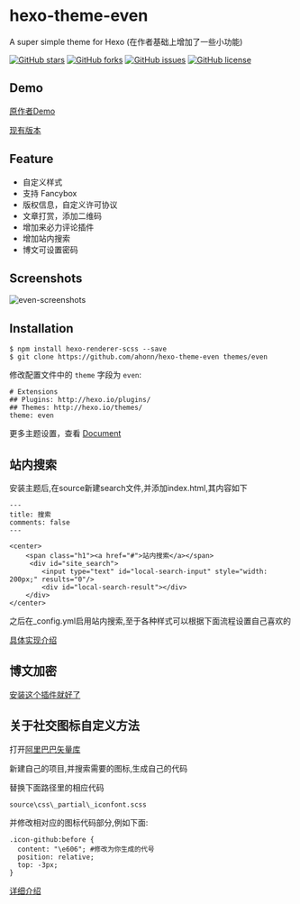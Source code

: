 # hexo-theme-even
A super simple theme for Hexo (在作者基础上增加了一些小功能)

[![GitHub stars](https://img.shields.io/github/stars/ahonn/hexo-theme-even.svg)](https://github.com/ahonn/hexo-theme-even/stargazers)
[![GitHub forks](https://img.shields.io/github/forks/ahonn/hexo-theme-even.svg)](https://github.com/ahonn/hexo-theme-even/network)
[![GitHub issues](https://img.shields.io/github/issues/ahonn/hexo-theme-even.svg)](https://github.com/ahonn/hexo-theme-even/issues)
[![GitHub license](https://img.shields.io/badge/license-MIT-blue.svg)](https://raw.githubusercontent.com/ahonn/hexo-theme-even/master/LICENSE)

## Demo
[原作者Demo](http://ahonn.github.io/)

[现有版本](http://blog.flywinky.top)

## Feature
- 自定义样式
- 支持 Fancybox
- 版权信息，自定义许可协议
- 文章打赏，添加二维码
- 增加来必力评论插件
- 增加站内搜索
- 博文可设置密码

## Screenshots
![even-screenshots](http://ouv0frko5.bkt.clouddn.com/eerqv.jpg)

## Installation
```
$ npm install hexo-renderer-scss --save
$ git clone https://github.com/ahonn/hexo-theme-even themes/even
```

修改配置文件中的 `theme` 字段为 `even`:

```
# Extensions
## Plugins: http://hexo.io/plugins/
## Themes: http://hexo.io/themes/
theme: even
```

更多主题设置，查看 [Document](https://github.com/ahonn/hexo-theme-even/wiki)

## 站内搜索
 
安装主题后,在source新建search文件,并添加index.html,其内容如下
 
```
---
title: 搜索
comments: false
---

<center>
	<span class="h1"><a href="#">站内搜索</a></span>
	 <div id="site_search">
        <input type="text" id="local-search-input" style="width: 200px;" results="0"/>
        <div id="local-search-result"></div>
    </div>
</center>
 ```
 
 之后在_config.yml启用站内搜索,至于各种样式可以根据下面流程设置自己喜欢的
 
 [具体实现介绍](https://blog.flywinky.top/2017/07/20/%E5%A6%82%E4%BD%95%E5%AE%9E%E7%8E%B0%E7%AB%99%E5%86%85%E6%90%9C%E7%B4%A2/)
 
## 博文加密
 
 [安装这个插件就好了](https://github.com/MikeCoder/hexo-blog-encrypt/blob/master/ReadMe.zh.md)
 
## 关于社交图标自定义方法
 
 打开[阿里巴巴矢量库](http://www.iconfont.cn/)
 
 新建自己的项目,并搜索需要的图标,生成自己的代码
 
 替换下面路径里的相应代码
 
 ```
 source\css\_partial\_iconfont.scss
 ```
 
 并修改相对应的图标代码部分,例如下面:
 
 ```
 .icon-github:before {
   content: "\e606"; #修改为你生成的代号
   position: relative;
   top: -3px;
 }
 ```
 
[详细介绍](https://www.cnblogs.com/loveyunk/p/6222527.html)
